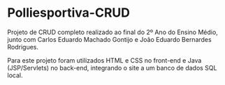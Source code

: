 # Polliesportiva-CRUD
Projeto de CRUD completo realizado ao final do 2º Ano do Ensino Médio, junto com Carlos Eduardo Machado Gontijo e João Eduardo Bernardes Rodrigues.

Para este projeto foram utilizados HTML e CSS no front-end e Java (JSP/Servlets) no back-end, integrando o site a um banco de dados SQL local.
